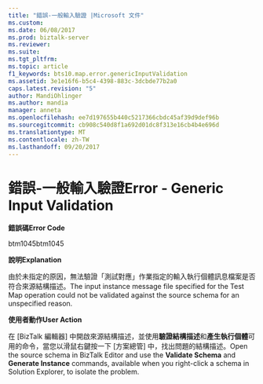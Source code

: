```yaml
---
title: "錯誤-一般輸入驗證 |Microsoft 文件"
ms.custom: 
ms.date: 06/08/2017
ms.prod: biztalk-server
ms.reviewer: 
ms.suite: 
ms.tgt_pltfrm: 
ms.topic: article
f1_keywords: bts10.map.error.genericInputValidation
ms.assetid: 3e1e16f6-b5c4-4398-883c-3dcbde77b2a0
caps.latest.revision: "5"
author: MandiOhlinger
ms.author: mandia
manager: anneta
ms.openlocfilehash: ee7d197655b440c5217366cbdc45af39d9def96b
ms.sourcegitcommit: cb908c540d8f1a692d01dc8f313e16cb4b4e696d
ms.translationtype: MT
ms.contentlocale: zh-TW
ms.lasthandoff: 09/20/2017
---
```

# <a name="error---generic-input-validation"></a><span data-ttu-id="8f66c-102">錯誤-一般輸入驗證</span><span class="sxs-lookup"><span data-stu-id="8f66c-102">Error - Generic Input Validation</span></span>
<span data-ttu-id="8f66c-103">**錯誤碼**</span><span class="sxs-lookup"><span data-stu-id="8f66c-103">**Error Code**</span></span>  
  
 <span data-ttu-id="8f66c-104">btm1045</span><span class="sxs-lookup"><span data-stu-id="8f66c-104">btm1045</span></span>  
  
 <span data-ttu-id="8f66c-105">**說明**</span><span class="sxs-lookup"><span data-stu-id="8f66c-105">**Explanation**</span></span>  
  
 <span data-ttu-id="8f66c-106">由於未指定的原因，無法驗證「測試對應」作業指定的輸入執行個體訊息檔案是否符合來源結構描述。</span><span class="sxs-lookup"><span data-stu-id="8f66c-106">The input instance message file specified for the Test Map operation could not be validated against the source schema for an unspecified reason.</span></span>  
  
 <span data-ttu-id="8f66c-107">**使用者動作**</span><span class="sxs-lookup"><span data-stu-id="8f66c-107">**User Action**</span></span>  
  
 <span data-ttu-id="8f66c-108">在 [BizTalk 編輯器] 中開啟來源結構描述，並使用**驗證結構描述**和**產生執行個體**可用的命令，當您以滑鼠右鍵按一下 [方案總管] 中，找出問題的結構描述。</span><span class="sxs-lookup"><span data-stu-id="8f66c-108">Open the source schema in BizTalk Editor and use the **Validate Schema** and **Generate Instance** commands, available when you right-click a schema in Solution Explorer, to isolate the problem.</span></span>